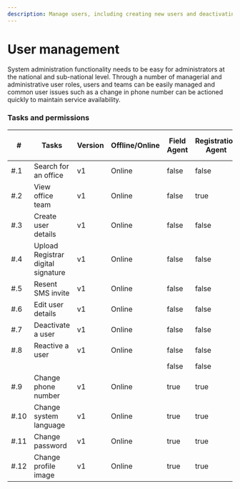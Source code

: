 ```yaml
---
description: Manage users, including creating new users and deactivating users
---
```


# User management

System administration functionality needs to be easy for administrators at the national and sub-national level. Through a number of managerial and administrative user roles, users and teams can be easily managed and common user issues such as a change in phone number can be actioned quickly to maintain service availability.

### Tasks and permissions

<table><thead><tr><th>#</th><th>Tasks</th><th>Version</th><th>Offline/Online</th><th data-type="checkbox">Field Agent</th><th data-type="checkbox">Registration Agent</th><th data-type="checkbox">Registrar</th><th data-type="checkbox">National Registrar</th><th data-type="checkbox">Performance Manager</th><th data-type="checkbox">Local System Admin</th><th data-type="checkbox">National System Admin</th></tr></thead><tbody><tr><td>#.1</td><td>Search for an office</td><td>v1</td><td>Online</td><td>false</td><td>false</td><td>false</td><td>false</td><td>false</td><td>true</td><td>true</td></tr><tr><td>#.2</td><td>View office team </td><td>v1</td><td>Online</td><td>false</td><td>true</td><td>true</td><td>true</td><td>false</td><td>true</td><td>true</td></tr><tr><td>#.3</td><td>Create user details</td><td>v1</td><td>Online</td><td>false</td><td>false</td><td>false</td><td>false</td><td>false</td><td>true</td><td>true</td></tr><tr><td>#.4</td><td>Upload Registrar digital signature</td><td>v1</td><td>Online</td><td>false</td><td>false</td><td>false</td><td>false</td><td>false</td><td>true</td><td>true</td></tr><tr><td>#.5</td><td>Resent SMS invite</td><td>v1</td><td>Online</td><td>false</td><td>false</td><td>false</td><td>false</td><td>false</td><td>true</td><td>true</td></tr><tr><td>#.6</td><td>Edit user details</td><td>v1</td><td>Online</td><td>false</td><td>false</td><td>false</td><td>false</td><td>false</td><td>true</td><td>true</td></tr><tr><td>#.7</td><td>Deactivate a user</td><td>v1</td><td>Online</td><td>false</td><td>false</td><td>false</td><td>false</td><td>false</td><td>true</td><td>true</td></tr><tr><td>#.8</td><td>Reactive a user</td><td>v1</td><td>Online</td><td>false</td><td>false</td><td>false</td><td>false</td><td>false</td><td>true</td><td>true</td></tr><tr><td></td><td></td><td></td><td></td><td>false</td><td>false</td><td>false</td><td>false</td><td>false</td><td>false</td><td>false</td></tr><tr><td>#.9</td><td>Change phone number</td><td>v1</td><td>Online</td><td>true</td><td>true</td><td>true</td><td>true</td><td>true</td><td>true</td><td>true</td></tr><tr><td>#.10</td><td>Change system language</td><td>v1</td><td>Online</td><td>true</td><td>true</td><td>true</td><td>true</td><td>true</td><td>true</td><td>true</td></tr><tr><td>#.11</td><td>Change password</td><td>v1</td><td>Online</td><td>true</td><td>true</td><td>true</td><td>true</td><td>true</td><td>true</td><td>true</td></tr><tr><td>#.12</td><td>Change profile image</td><td>v1</td><td>Online</td><td>true</td><td>true</td><td>true</td><td>true</td><td>true</td><td>true</td><td>true</td></tr></tbody></table>
